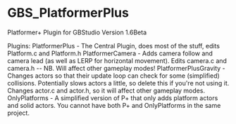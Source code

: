 # GBS_PlatformerPlus
Platformer+ Plugin for GBStudio
Version 1.6Beta

Plugins:
PlatformerPlus          - The Central Plugin, does most of the stuff, edits Platform.c and Platform.h
PlatformerCamera        - Adds camera follow and camera lead (as well as LERP for horizontal movement). Edits camera.c and camera.h -- NB. Will affect other gameplay modes!
PlatformerPlusGravity   - Changes actors so that their update loop can check for some (simplified) collisions. Potentially slows actors a little, so delete this if you're not using it. Changes actor.c and actor.h, so it will affect other gameplay modes.
OnlyPlatforms           - A simplified version of P+ that only adds platform actors and solid actors. You cannot have both P+ and OnlyPlatforms in the same project.
